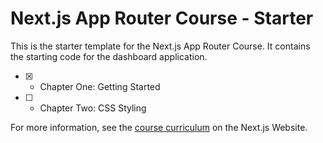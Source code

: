 # Next.js App Router Course - Starter

This is the starter template for the Next.js App Router Course. It contains the starting code for the dashboard application.

- [X] - Chapter One: Getting Started
- [ ] - Chapter Two: CSS Styling

For more information, see the [course curriculum](https://nextjs.org/learn) on the Next.js Website.
